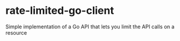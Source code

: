 # rate-limited-go-client
Simple implementation of a Go API that lets you limit the API calls on a resource
